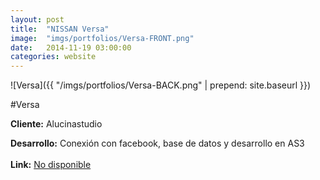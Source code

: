 ```yaml
---
layout:	post
title:	"NISSAN Versa"
image:	"imgs/portfolios/Versa-FRONT.png"
date:   2014-11-19 03:00:00
categories: website
---
```

![Versa]({{ "/imgs/portfolios/Versa-BACK.png" | prepend: site.baseurl }})

#Versa

**Cliente:** Alucinastudio

**Desarrollo:** Conexión con facebook, base de datos y desarrollo en AS3
<br><br>
**Link:**
<a class="link" href="" target="blank"> No disponible</a>